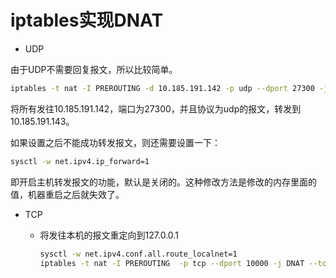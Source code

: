 # iptables实现DNAT

*  UDP

由于UDP不需要回复报文，所以比较简单。

```bash
iptables -t nat -I PREROUTING -d 10.185.191.142 -p udp --dport 27300 -j DNAT --to-destination 10.185.191.143:27300
```

将所有发往10.185.191.142，端口为27300，并且协议为udp的报文，转发到10.185.191.143。



如果设置之后不能成功转发报文，则还需要设置一下：

```bash
sysctl -w net.ipv4.ip_forward=1
```

即开启主机转发报文的功能，默认是关闭的。这种修改方法是修改的内存里面的值，机器重启之后就失效了。

  

* TCP

  * 将发往本机的报文重定向到127.0.0.1

    ```bash
    sysctl -w net.ipv4.conf.all.route_localnet=1
    iptables -t nat -I PREROUTING  -p tcp --dport 10000 -j DNAT --to-destination 127.0.0.1:10000
    ```

    
